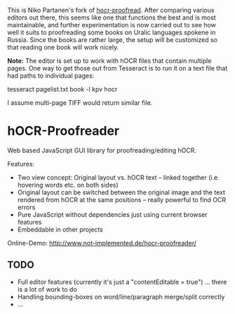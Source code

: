 This is Niko Partanen's fork of [hocr-proofread](https://github.com/not-implemented/hocr-proofreader). After comparing various editors out there, this seems like one that functions the best and is most maintainable, and further experimentation is now carried out to see how well it suits to proofreading some books on Uralic languages spokene in Russia. Since the books are rather large, the setup will be customized so that reading one book will work nicely.

**Note:** The editor is set up to work with hOCR files that contain multiple pages. One way to get those out from Tesseract is to run it on a text file that had paths to individual pages:

tesseract pagelist.txt book -l kpv hocr

I assume multi-page TIFF would return similar file.

hOCR-Proofreader
================

Web based JavaScript GUI library for proofreading/editing hOCR.

Features:

- Two view concept: Original layout vs. hOCR text – linked together (i.e. hovering words etc. on both sides)
- Original layout can be switched between the original image and the text rendered from hOCR at the same positions –
  really powerful to find OCR errors
- Pure JavaScript without dependencies just using current browser features
- Embeddable in other projects

Online-Demo: http://www.not-implemented.de/hocr-proofreader/


TODO
----

- Full editor features (currently it's just a "contentEditable = true") ... there is a lot of work to do
- Handling bounding-boxes on word/line/paragraph merge/split correctly
- ...
